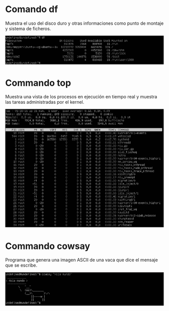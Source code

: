 # **Comando df**
Muestra el uso del disco duro y otras informaciones como punto de montaje y sistema de ficheros.

![comando df](./df.png)

# **Commando top**
Muestra una vista de los procesos en ejecución en tiempo real y muestra las tareas administradas por el kernel.

![comando top](./top.png)

# **Commando cowsay**
Programa que genera una imagen ASCII de una vaca que dice el mensaje que se escribe.

![comando top](./cow.png)

